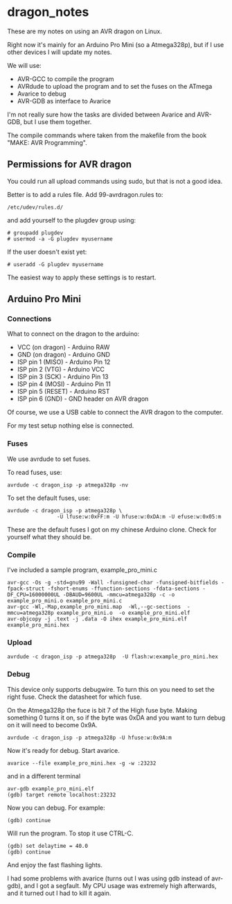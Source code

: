 # dragon_notes #
These are my notes on using an AVR dragon on Linux.

Right now it's mainly for an Arduino Pro Mini (so a Atmega328p), but if I use
other devices I will update my notes.

We will use: 
*  AVR-GCC to compile the program
*  AVRdude to upload the program and to set the fuses on the ATmega
*  Avarice to debug
*  AVR-GDB as interface to Avarice

I'm not really sure how the tasks are divided between Avarice and AVR-GDB, but
I use them together.

The compile commands where taken from the makefile from the book "MAKE: AVR
Programming".

## Permissions for AVR dragon ##
You could run all upload commands using sudo, but that is not a good idea.

Better is to add a rules file. Add 99-avrdragon.rules to:

    /etc/udev/rules.d/

and add yourself to the plugdev group using:

    # groupadd plugdev
    # usermod -a -G plugdev myusername

If the user doesn't exist yet:

    # useradd -G plugdev myusername

The easiest way to apply these settings is to restart.

## Arduino Pro Mini ##
### Connections ###
What to connect on the dragon to the arduino:

*  VCC (on dragon) - Arduino RAW
*  GND (on dragon) - Arduino GND
*  ISP pin 1 (MISO) - Arduino Pin 12
*  ISP pin 2 (VTG) - Arduino VCC
*  ISP pin 3 (SCK) - Arduino Pin 13
*  ISP pin 4 (MOSI) - Arduino Pin 11
*  ISP pin 5 (RESET) - Arduino RST
*  ISP pin 6 (GND) - GND header on AVR dragon

Of course, we use a USB cable to connect the AVR dragon to the computer.

For my test setup nothing else is connected.

### Fuses ###
We use avrdude to set fuses. 

To read fuses, use:

    avrdude -c dragon_isp -p atmega328p -nv

To set the default fuses, use:

    avrdude -c dragon_isp -p atmega328p \
                    -U lfuse:w:0xFF:m -U hfuse:w:0xDA:m -U efuse:w:0x05:m

These are the default fuses I got on my chinese Arduino clone. Check for
yourself what they should be.

### Compile ###
I've included a sample program, example\_pro\_mini.c

    avr-gcc -Os -g -std=gnu99 -Wall -funsigned-char -funsigned-bitfields -fpack-struct -fshort-enums -ffunction-sections -fdata-sections -DF_CPU=16000000UL -DBAUD=9600UL -mmcu=atmega328p -c -o example_pro_mini.o example_pro_mini.c
    avr-gcc -Wl,-Map,example_pro_mini.map  -Wl,--gc-sections  -mmcu=atmega328p example_pro_mini.o  -o example_pro_mini.elf
    avr-objcopy -j .text -j .data -O ihex example_pro_mini.elf example_pro_mini.hex
### Upload ###
    avrdude -c dragon_isp -p atmega328p  -U flash:w:example_pro_mini.hex
### Debug ###
This device only supports debugwire. To turn this on you need to set the right
fuse. Check the datasheet for which fuse.

On the Atmega328p the fuce is bit 7 of the High fuse byte. Making something 0
turns it on, so if the byte was 0xDA and you want to turn debug on it will need
to become 0x9A.

    avrdude -c dragon_isp -p atmega328p -U hfuse:w:0x9A:m

Now it's ready for debug. Start avarice.

    avarice --file example_pro_mini.hex -g -w :23232

and in a different terminal

    avr-gdb example_pro_mini.elf
    (gdb) target remote localhost:23232

Now you can debug. For example:

    (gdb) continue

Will run the program. To stop it use CTRL-C.

    (gdb) set delaytime = 40.0
    (gdb) continue

And enjoy the fast flashing lights.

I had some problems with avarice (turns out I was using gdb instead of
avr-gdb), and I got a segfault. My CPU usage was extremely high afterwards, and
it turned out I had to kill it again.
